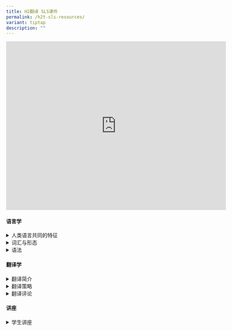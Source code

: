 ```yaml
---
title: H2翻译 SLS课件
permalink: /h2t-sls-resources/
variant: tiptap
description: ""
---
```

<div class="iframe-wrapper">
<iframe height="460" width="600" allowfullscreen="true" frameborder="0" src="https://docs.google.com/spreadsheets/d/e/2PACX-1vTQTWfAMfH6ussrfcNFgKIevihxBacRsXUed-rF2IAooaT1IyL0cPMjw2zhRm2FeDJwqYjbFlt4Dv1P/pubhtml?gid=0&amp;range=A1:D14&amp;single=false&amp;widget=false&amp;headers=false&amp;chrome=false&amp;"></iframe>
</div>
<p></p>
<h4><strong>语言学</strong></h4>
<div data-type="detailGroup" class="isomer-accordion isomer-accordion-white">
<details class="isomer-details">
<summary>人类语言共同的特征</summary>
<div data-type="detailsContent" class="isomer-details-content">
<p></p>
<ul>
<li>
<p><a href="https://vle.learning.moe.edu.sg/moe-library/lesson/view/f6741e1f-4060-4b88-913f-9aa9c76a3a20/cover" rel="noopener noreferrer nofollow" target="_blank">人类语言的共同特征</a>
</p>
<p></p>
</li>
</ul>
</div>
</details>
<details class="isomer-details">
<summary>词汇与形态</summary>
<div data-type="detailsContent" class="isomer-details-content">
<p></p>
<ul>
<li>
<p><a href="https://vle.learning.moe.edu.sg/moe-library/lesson/view/602bff7c-8d16-44ab-87bf-72c1c0994f2d/cover" rel="noopener noreferrer nofollow" target="_blank">认识语言单位——词</a>
</p>
<p></p>
</li>
</ul>
</div>
</details>
<details class="isomer-details">
<summary>语法</summary>
<div data-type="detailsContent" class="isomer-details-content">
<p></p>
<ul>
<li>
<p><a href="https://vle.learning.moe.edu.sg/moe-library/lesson/view/40b48423-730b-4159-8d3d-59fddb6528e0/cover" rel="noopener noreferrer nofollow" target="_blank">句子成分（主、谓、宾）</a>
</p>
</li>
<li>
<p><a href="https://vle.learning.moe.edu.sg/moe-library/lesson/view/7d2d73f4-431c-43a3-8a2a-df5709266518/cover" rel="noopener noreferrer nofollow" target="_blank">句子成分（定、状、补）</a>
</p>
<p></p>
</li>
</ul>
</div>
</details>
</div>
<h4><strong>翻译学</strong></h4>
<div data-type="detailGroup" class="isomer-accordion isomer-accordion-white">
<details class="isomer-details">
<summary>翻译简介</summary>
<div data-type="detailsContent" class="isomer-details-content">
<p></p>
<ul data-tight="true" class="tight">
<li>
<p><a href="https://vle.learning.moe.edu.sg/moe-library/lesson/view/9fced068-b529-4bff-aee4-56b9f776c2ba/cover" rel="noopener noreferrer nofollow" target="_blank">中西方翻译发展史一（中国篇）：从佛经翻译到西学翻译</a>
</p>
</li>
<li>
<p><a href="https://vle.learning.moe.edu.sg/moe-library/lesson/view/f4799816-d5e2-4a56-8f9f-6b2534e9a122/cover" rel="noopener noreferrer nofollow" target="_blank">中西方翻译发展史二（西方篇）：圣经翻译与西方当代的翻译理论</a>
</p>
</li>
<li>
<p><a href="https://vle.learning.moe.edu.sg/moe-library/lesson/view/8d7f8e1b-a128-4850-8784-6ad2f66d8914/cover" rel="noopener noreferrer nofollow" target="_blank">中西方翻译发展史三（当代篇）：机器与人工智能翻译</a>
</p>
</li>
</ul>
<p></p>
</div>
</details>
<details class="isomer-details">
<summary>翻译策略</summary>
<div data-type="detailsContent" class="isomer-details-content">
<p></p>
<ul data-tight="true" class="tight">
<li>
<p><a href="https://vle.learning.moe.edu.sg/moe-library/lesson/view/d988953d-4826-4474-8df4-1d0081252b5e/cover" rel="noopener noreferrer nofollow" target="_blank">简介：翻译的基本原理</a>
</p>
</li>
<li>
<p><a href="https://vle.learning.moe.edu.sg/moe-library/lesson/view/186ca401-e65b-4cc4-9068-83c1d3c68d63/cover" rel="noopener noreferrer nofollow" target="_blank">翻译策略入门：直译和意译</a>
</p>
</li>
<li>
<p><a href="https://vle.learning.moe.edu.sg/moe-library/lesson/view/c4abc8c2-f74e-4a22-9e3c-71bd42617ebd/cover" rel="noopener noreferrer nofollow" target="_blank">翻译策略入门：异化与归化</a>
</p>
</li>
<li>
<p><a href="https://vle.learning.moe.edu.sg/moe-library/lesson/view/4e2eef0d-59a4-43f8-a48d-c899bdad0c97/cover" rel="noopener noreferrer nofollow" target="_blank">翻译策略入门：译音法和译义法</a>
</p>
</li>
</ul>
<p></p>
</div>
</details>
<details class="isomer-details">
<summary>翻译评论</summary>
<div data-type="detailsContent" class="isomer-details-content">
<p></p>
<ul data-tight="true" class="tight">
<li>
<p><a href="https://vle.learning.moe.edu.sg/moe-library/lesson/view/f4020ac3-c108-4410-af1f-803c89849d46/cover" rel="noopener noreferrer nofollow" target="_blank">错误分析</a>
</p>
</li>
</ul>
<p></p>
</div>
</details>
</div>
<h4><strong>讲座</strong></h4>
<div data-type="detailGroup" class="isomer-accordion isomer-accordion-white">
<details class="isomer-details">
<summary>学生讲座</summary>
<div data-type="detailsContent" class="isomer-details-content">
<ul data-tight="true" class="tight">
<li>
<p><a href="https://vle.learning.moe.edu.sg/moe-library/lesson/view/3e902ab1-3295-44b2-b26b-57a7fe13ba38/cover" rel="noopener noreferrer nofollow" target="_blank">胡碚助理教授《从理论到实践：翻译之趣与翻译之道》</a>
</p>
</li>
</ul>
</div>
</details>
</div>
<p></p>